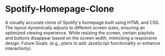 # Spotify-Homepage-Clone
A visually accurate clone of Spotify's homepage built using HTML and CSS.
The layout dynamically adjusts to different screen sizes, ensuring an optimized viewing experience. While resizing the screen, certain playlists and buttons disappear based on the screen width, mimicking a responsive design.
Future Goals: (e.g., plans to add JavaScript functionality or enhance interactivity).
